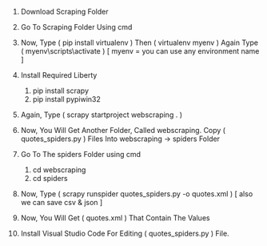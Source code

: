 1. Download Scraping Folder
 
2. Go To Scraping Folder Using cmd
 
3. Now, Type ( pip install virtualenv ) Then ( virtualenv myenv ) Again Type ( myenv\scripts\activate ) [ myenv = you can use any environment name ]
 
4. Install Required Liberty
   1. pip install scrapy
   2. pip install pypiwin32
   
5. Again, Type ( scrapy startproject webscraping . )

6. Now, You Will Get Another Folder, Called webscraping. Copy ( quotes_spiders.py ) Files Into webscraping -> spiders Folder

7. Go To The spiders Folder using cmd 
   1. cd webscraping
   2. cd spiders

8. Now, Type ( scrapy runspider quotes_spiders.py -o quotes.xml ) [ also we can save csv & json ]   

9. Now, You Will Get ( quotes.xml ) That Contain The Values

10. Install Visual Studio Code For Editing ( quotes_spiders.py ) File.
